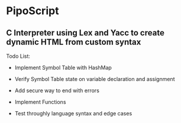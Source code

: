 # PipoScript

## C Interpreter using Lex and Yacc to create dynamic HTML from custom syntax

Todo List:

- Implement Symbol Table with HashMap

- Verify Symbol Table state on variable declaration and assignment

- Add secure way to end with errors

- Implement Functions

- Test throughly language syntax and edge cases
